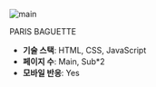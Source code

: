 ![main](https://github.com/user-attachments/assets/85242022-98fc-4d34-aead-a99d50223303)

PARIS BAGUETTE


- **기술 스택**: HTML, CSS, JavaScript
- **페이지 수**: Main, Sub*2
- **모바일 반응**: Yes

